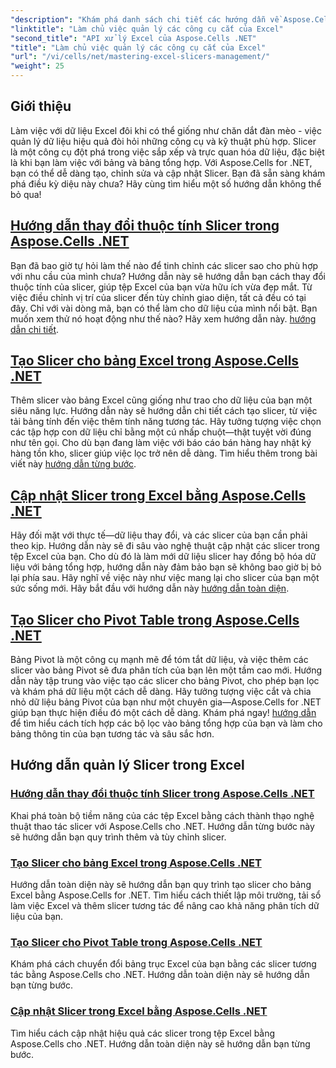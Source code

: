 ```yaml
---
"description": "Khám phá danh sách chi tiết các hướng dẫn về Aspose.Cells dành cho .NET tập trung vào việc quản lý các slicer Excel, bao gồm việc thêm, tùy chỉnh và cập nhật các slicer trong các tệp Excel."
"linktitle": "Làm chủ việc quản lý các công cụ cắt của Excel"
"second_title": "API xử lý Excel của Aspose.Cells .NET"
"title": "Làm chủ việc quản lý các công cụ cắt của Excel"
"url": "/vi/cells/net/mastering-excel-slicers-management/"
"weight": 25
---
```


## Giới thiệu

Làm việc với dữ liệu Excel đôi khi có thể giống như chăn dắt đàn mèo - việc quản lý dữ liệu hiệu quả đòi hỏi những công cụ và kỹ thuật phù hợp. Slicer là một công cụ đột phá trong việc sắp xếp và trực quan hóa dữ liệu, đặc biệt là khi bạn làm việc với bảng và bảng tổng hợp. Với Aspose.Cells for .NET, bạn có thể dễ dàng tạo, chỉnh sửa và cập nhật Slicer. Bạn đã sẵn sàng khám phá điều kỳ diệu này chưa? Hãy cùng tìm hiểu một số hướng dẫn không thể bỏ qua!

## [Hướng dẫn thay đổi thuộc tính Slicer trong Aspose.Cells .NET](./guide-change-slicer-properties/)

Bạn đã bao giờ tự hỏi làm thế nào để tinh chỉnh các slicer sao cho phù hợp với nhu cầu của mình chưa? Hướng dẫn này sẽ hướng dẫn bạn cách thay đổi thuộc tính của slicer, giúp tệp Excel của bạn vừa hữu ích vừa đẹp mắt. Từ việc điều chỉnh vị trí của slicer đến tùy chỉnh giao diện, tất cả đều có tại đây. Chỉ với vài dòng mã, bạn có thể làm cho dữ liệu của mình nổi bật. Bạn muốn xem thử nó hoạt động như thế nào? Hãy xem hướng dẫn này. [hướng dẫn chi tiết](./guide-change-slicer-properties/).

## [Tạo Slicer cho bảng Excel trong Aspose.Cells .NET](./creating-slicer-for-excel-table/)

Thêm slicer vào bảng Excel cũng giống như trao cho dữ liệu của bạn một siêu năng lực. Hướng dẫn này sẽ hướng dẫn chi tiết cách tạo slicer, từ việc tải bảng tính đến việc thêm tính năng tương tác. Hãy tưởng tượng việc chọn các tập hợp con dữ liệu chỉ bằng một cú nhấp chuột—thật tuyệt vời đúng như tên gọi. Cho dù bạn đang làm việc với báo cáo bán hàng hay nhật ký hàng tồn kho, slicer giúp việc lọc trở nên dễ dàng. Tìm hiểu thêm trong bài viết này [hướng dẫn từng bước](./creating-slicer-for-excel-table/).

## [Cập nhật Slicer trong Excel bằng Aspose.Cells .NET](./update-slicers-in-excel/)

Hãy đối mặt với thực tế—dữ liệu thay đổi, và các slicer của bạn cần phải theo kịp. Hướng dẫn này sẽ đi sâu vào nghệ thuật cập nhật các slicer trong tệp Excel của bạn. Cho dù đó là làm mới dữ liệu slicer hay đồng bộ hóa dữ liệu với bảng tổng hợp, hướng dẫn này đảm bảo bạn sẽ không bao giờ bị bỏ lại phía sau. Hãy nghĩ về việc này như việc mang lại cho slicer của bạn một sức sống mới. Hãy bắt đầu với hướng dẫn này [hướng dẫn toàn diện](./update-slicers-in-excel/).

## [Tạo Slicer cho Pivot Table trong Aspose.Cells .NET](./creating-slicer-for-pivot-table/)

Bảng Pivot là một công cụ mạnh mẽ để tóm tắt dữ liệu, và việc thêm các slicer vào bảng Pivot sẽ đưa phân tích của bạn lên một tầm cao mới. Hướng dẫn này tập trung vào việc tạo các slicer cho bảng Pivot, cho phép bạn lọc và khám phá dữ liệu một cách dễ dàng. Hãy tưởng tượng việc cắt và chia nhỏ dữ liệu bảng Pivot của bạn như một chuyên gia—Aspose.Cells for .NET giúp bạn thực hiện điều đó một cách dễ dàng. Khám phá ngay! [hướng dẫn](./creating-slicer-for-pivot-table/) để tìm hiểu cách tích hợp các bộ lọc vào bảng tổng hợp của bạn và làm cho bảng thông tin của bạn tương tác và sâu sắc hơn.

## Hướng dẫn quản lý Slicer trong Excel
### [Hướng dẫn thay đổi thuộc tính Slicer trong Aspose.Cells .NET](./guide-change-slicer-properties/)
Khai phá toàn bộ tiềm năng của các tệp Excel bằng cách thành thạo nghệ thuật thao tác slicer với Aspose.Cells cho .NET. Hướng dẫn từng bước này sẽ hướng dẫn bạn quy trình thêm và tùy chỉnh slicer.
### [Tạo Slicer cho bảng Excel trong Aspose.Cells .NET](./creating-slicer-for-excel-table/)
Hướng dẫn toàn diện này sẽ hướng dẫn bạn quy trình tạo slicer cho bảng Excel bằng Aspose.Cells for .NET. Tìm hiểu cách thiết lập môi trường, tải sổ làm việc Excel và thêm slicer tương tác để nâng cao khả năng phân tích dữ liệu của bạn.
### [Tạo Slicer cho Pivot Table trong Aspose.Cells .NET](./creating-slicer-for-pivot-table/)
Khám phá cách chuyển đổi bảng trục Excel của bạn bằng các slicer tương tác bằng Aspose.Cells cho .NET. Hướng dẫn toàn diện này sẽ hướng dẫn bạn từng bước.
### [Cập nhật Slicer trong Excel bằng Aspose.Cells .NET](./update-slicers-in-excel/)
Tìm hiểu cách cập nhật hiệu quả các slicer trong tệp Excel bằng Aspose.Cells cho .NET. Hướng dẫn toàn diện này sẽ hướng dẫn bạn từng bước.
